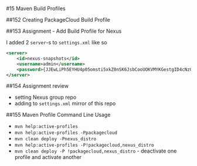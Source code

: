 #15 Maven Build Profiles

##152 Creating PackageCloud Build Profile

##153 Assignment - Add Build Profile for Nexus

I added 2 `server`-s to `settings.xml` like so
```xml
<server>
    <id>nexus-snapshots</id>
    <username>admin</username>
    <password>{JJEwLiPh5EYHU4p05omsti5xkZ0nSK6JsbCooUOKVMYKGestgID4cNzG2zjsIrI/}</password>
</server>
```

##154 Assignment review

- setting Nexus group repo
- adding to `settings.xml` mirror of this repo

##155 Maven Profile Command Line Usage 
- `mvn help:active-profiles`
- `mvn help:active-profiles -Ppackagecloud`
- `mvn clean deploy -Pnexus_distro`
- `mvn help:active-profiles -P!packagecloud,nexus_distro`
- `mvn clean deploy -P !packagecloud,nexus_distro` - deactivate one profile and activate another

  
